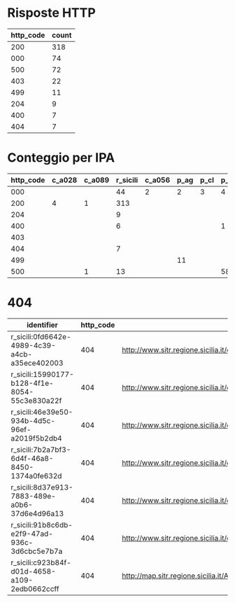 # Risposte HTTP

| http_code | count |
| --- | --- |
| 200 | 318 |
| 000 | 74 |
| 500 | 72 |
| 403 | 22 |
| 499 | 11 |
| 204 | 9 |
| 400 | 7 |
| 404 | 7 |

# Conteggio per IPA 

| http_code | c_a028 | c_a089 | r_sicili | c_a056 | p_ag | p_cl | p_en | p_tp |
| --- | --- | --- | --- | --- | --- | --- | --- | --- |
| 000 |  |  | 44 | 2 | 2 | 3 | 4 | 19 |
| 200 | 4 | 1 | 313 |  |  |  |  |  |
| 204 |  |  | 9 |  |  |  |  |  |
| 400 |  |  | 6 |  |  |  | 1 |  |
| 403 |  |  |  |  |  |  |  | 22 |
| 404 |  |  | 7 |  |  |  |  |  |
| 499 |  |  |  |  | 11 |  |  |  |
| 500 |  | 1 | 13 |  |  |  | 58 |  |

# 404

| identifier | http_code | references |
| --- | --- | --- |
| r_sicili:0fd6642e-4989-4c39-a4cb-a35ece402003 | 404 | http://www.sitr.regione.sicilia.it/component/option,com_docman/task,doc_details/gid,24/Itemid,105/ |
| r_sicili:15990177-b128-4f1e-8054-55c3e830a22f | 404 | http://www.sitr.regione.sicilia.it/component/option,com_docman/task,doc_details/gid,24/Itemid,105/ |
| r_sicili:46e39e50-934b-4d5c-96ef-a2019f5b2db4 | 404 | http://www.sitr.regione.sicilia.it/component/option,com_docman/task,doc_download/gid,5/Itemid,105/ |
| r_sicili:7b2a7bf3-6d4f-46a8-8450-1374a0fe632d | 404 | http://www.sitr.regione.sicilia.it/component/option,com_docman/task,doc_details/gid,24/Itemid,105/ |
| r_sicili:8d37e913-7883-489e-a0b6-37d6e4d96a13 | 404 | http://www.sitr.regione.sicilia.it/component/option,com_docman/task,doc_details/gid,24/Itemid,105/ |
| r_sicili:91b8c6db-e2f9-47ad-936c-3d6cbc5e7b7a | 404 | http://www.sitr.regione.sicilia.it/component/option,com_docman/task,doc_download/gid,1/Itemid,105/ |
| r_sicili:c923b84f-d01d-4658-a109-2edb0662ccff | 404 | http://map.sitr.regione.sicilia.it/ArcGIS/services/CTR_LimitiAmministrativi/MapServer/WMSServer |

